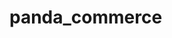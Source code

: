 # panda_commerce
<img src="https://i.ibb.co/ypHKjFK/jahidulbinrafiq-github-io-panda-commerce.png" alt="">
